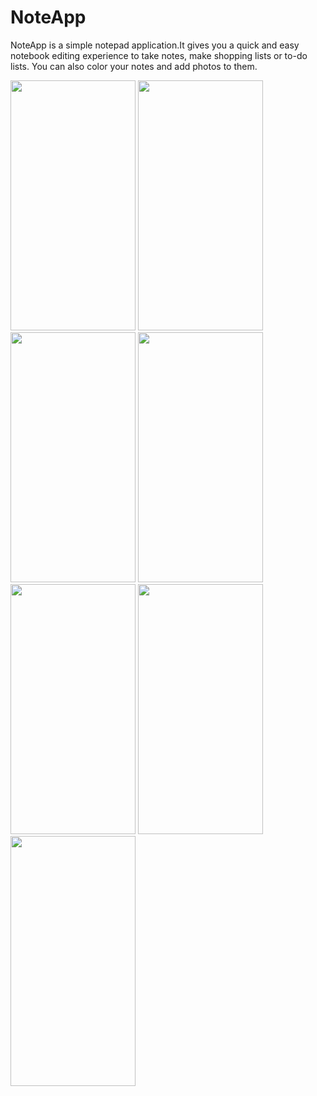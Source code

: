 # NoteApp
NoteApp is a simple notepad application.It gives you a quick and easy notebook
editing experience to take notes, make shopping lists or to-do lists. You can also
color your notes and add photos to them.

<img src="https://user-images.githubusercontent.com/123153282/221349861-41468382-afb3-4f3c-9da6-d3dc663f0490.png" width="200" height="400">  <img src="https://user-images.githubusercontent.com/123153282/221349863-643ebc8c-76df-443e-a041-183ca1127eb5.png" width="200" height="400">
<img src="https://user-images.githubusercontent.com/123153282/221349865-787ec6a2-4d0f-4e4d-892f-0f0bad6e6c59.png" width="200" height="400">  <img src="https://user-images.githubusercontent.com/123153282/221349867-a55ed7c5-6a1c-4380-9348-17f5db519b29.png" width="200" height="400">
<img src="https://user-images.githubusercontent.com/123153282/221349868-eec4721c-61c4-419e-b8ee-d5a5782d6a57.png" width="200" height="400">  <img src="https://user-images.githubusercontent.com/123153282/221349869-b6b74a71-c5c4-44ff-9bb5-a0682db0a47b.png" width="200" height="400">
<img src="https://user-images.githubusercontent.com/123153282/221349872-1229abb4-60b0-40a1-b4d2-4ba3051b5261.png" width="200" height="400">


